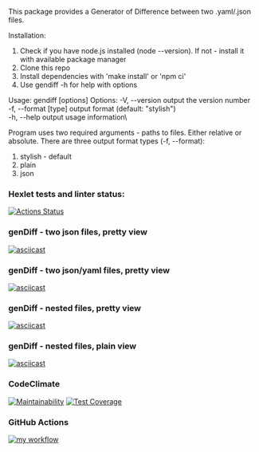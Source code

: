 This package provides a Generator of Difference between two .yaml/.json files.

Installation:
1. Check if you have node.js installed (node --version). If not - install it with available package manager
2. Clone this repo
3. Install dependencies with 'make install' or 'npm ci'
4. Use gendiff -h for help with options

Usage: gendiff [options] <filepath1> <filepath2>
Options:
  -V, --version        output the version number\
  -f, --format [type]  output format (default: "stylish")\
  -h, --help           output usage information\

Program uses two required arguments - paths to files. Either relative or absolute.
There are three output format types (-f, --format):
  1. stylish - default
  2. plain
  3. json

### Hexlet tests and linter status:
[![Actions Status](https://github.com/nidges/backend-project-lvl2/workflows/hexlet-check/badge.svg)](https://github.com/nidges/backend-project-lvl2/actions)

### genDiff - two json files, pretty view
[![asciicast](https://asciinema.org/a/NNS08MaudOYBwbw0YsXet4v0M.svg)](https://asciinema.org/a/NNS08MaudOYBwbw0YsXet4v0M)
### genDiff - two json/yaml files, pretty view
[![asciicast](https://asciinema.org/a/4NBqpdIr5SWBXfDbHpHEP9hqm.svg)](https://asciinema.org/a/4NBqpdIr5SWBXfDbHpHEP9hqm)
### genDiff - nested files, pretty view
[![asciicast](https://asciinema.org/a/Ox3ZAahytTrwEGGh3NqRpYJO9.svg)](https://asciinema.org/a/Ox3ZAahytTrwEGGh3NqRpYJO9)
### genDiff - nested files, plain view
[![asciicast](https://asciinema.org/a/fcDIWYE988JQLwG9thT6ldqys.svg)](https://asciinema.org/a/fcDIWYE988JQLwG9thT6ldqys)

### CodeClimate
[![Maintainability](https://api.codeclimate.com/v1/badges/dd3647cd07c204c32ab5/maintainability)](https://codeclimate.com/github/nidges/backend-project-lvl2/maintainability)
[![Test Coverage](https://api.codeclimate.com/v1/badges/dd3647cd07c204c32ab5/test_coverage)](https://codeclimate.com/github/nidges/backend-project-lvl2/test_coverage)

### GitHub Actions
[![my workflow](https://github.com/nidges/backend-project-lvl2/actions/workflows/my-workflow.yml/badge.svg?event=push)](https://github.com/nidges/backend-project-lvl2/actions/workflows/my-workflow.yml)
